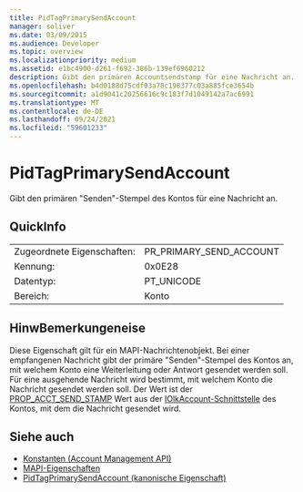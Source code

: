 ```yaml
---
title: PidTagPrimarySendAccount
manager: soliver
ms.date: 03/09/2015
ms.audience: Developer
ms.topic: overview
ms.localizationpriority: medium
ms.assetid: e1bc4900-d261-f692-386b-139ef6960212
description: Gibt den primären Accountsendstamp für eine Nachricht an.
ms.openlocfilehash: b4d0188d75cdf03a78c198377c03a885fce3654b
ms.sourcegitcommit: a1d9041c20256616c9c183f7d1049142a7ac6991
ms.translationtype: MT
ms.contentlocale: de-DE
ms.lasthandoff: 09/24/2021
ms.locfileid: "59601233"
---
```

# <a name="pidtagprimarysendaccount"></a>PidTagPrimarySendAccount

Gibt den primären "Senden"-Stempel des Kontos für eine Nachricht an.
  
## <a name="quick-info"></a>QuickInfo

|||
|:-----|:-----|
|Zugeordnete Eigenschaften:  <br/> |PR_PRIMARY_SEND_ACCOUNT  <br/> |
|Kennung:  <br/> |0x0E28  <br/> |
|Datentyp:  <br/> |PT_UNICODE  <br/> |
|Bereich:  <br/> |Konto  <br/> |
   
## <a name="remarks"></a>HinwBemerkungeneise

Diese Eigenschaft gilt für ein MAPI-Nachrichtenobjekt. Bei einer empfangenen Nachricht gibt der primäre "Senden"-Stempel des Kontos an, mit welchem Konto eine Weiterleitung oder Antwort gesendet werden soll. Für eine ausgehende Nachricht wird bestimmt, mit welchem Konto die Nachricht gesendet werden soll. Der Wert ist der [PROP_ACCT_SEND_STAMP](prop_acct_send_stamp.md) Wert aus der [IOlkAccount-Schnittstelle](iolkaccount.md) des Kontos, mit dem die Nachricht gesendet wird. 
  
## <a name="see-also"></a>Siehe auch

- [Konstanten (Account Management API)](constants-account-management-api.md)
- [MAPI-Eigenschaften](https://msdn.microsoft.com/library/3b980217-b65b-442b-8c18-b8b9f3ff487a%28Office.15%29.aspx)
- [PidTagPrimarySendAccount (kanonische Eigenschaft)](https://msdn.microsoft.com/library/2f268b3b-2e4c-4aea-8879-bdd0ac1df35c%28Office.15%29.aspx)

